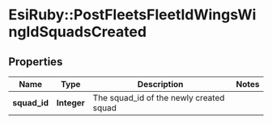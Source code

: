 # EsiRuby::PostFleetsFleetIdWingsWingIdSquadsCreated

## Properties
Name | Type | Description | Notes
------------ | ------------- | ------------- | -------------
**squad_id** | **Integer** | The squad_id of the newly created squad | 



